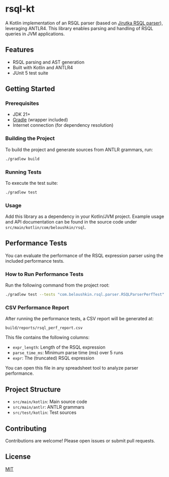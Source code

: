 # rsql-kt

A Kotlin implementation of an RSQL parser (based on [Jirutka RSQL parser](https://github.com/jirutka/rsql-parser)), leveraging ANTLR4. This library enables parsing and handling of RSQL queries in JVM applications.

## Features

- RSQL parsing and AST generation
- Built with Kotlin and ANTLR4
- JUnit 5 test suite

## Getting Started

### Prerequisites

- JDK 21+
- [Gradle](https://gradle.org/) (wrapper included)
- Internet connection (for dependency resolution)

### Building the Project

To build the project and generate sources from ANTLR grammars, run:

```bash
./gradlew build
```

### Running Tests

To execute the test suite:

```bash
./gradlew test
```

### Usage

Add this library as a dependency in your Kotlin/JVM project. Example usage and API documentation can be found in the source code under `src/main/kotlin/com/beloushkin/rsql`.

## Performance Tests

You can evaluate the performance of the RSQL expression parser using the included performance tests.

### How to Run Performance Tests

Run the following command from the project root:

```bash
./gradlew test --tests "com.beloushkin.rsql.parser.RSQLParserPerfTest"
```

### CSV Performance Report

After running the performance tests, a CSV report will be generated at:

```
build/reports/rsql_perf_report.csv
```

This file contains the following columns:
- `expr_length`: Length of the RSQL expression
- `parse_time_ms`: Minimum parse time (ms) over 5 runs
- `expr`: The (truncated) RSQL expression

You can open this file in any spreadsheet tool to analyze parser performance.

## Project Structure

- `src/main/kotlin`: Main source code
- `src/main/antlr`: ANTLR grammars
- `src/test/kotlin`: Test sources

## Contributing

Contributions are welcome! Please open issues or submit pull requests.

## License

[MIT](LICENSE)
